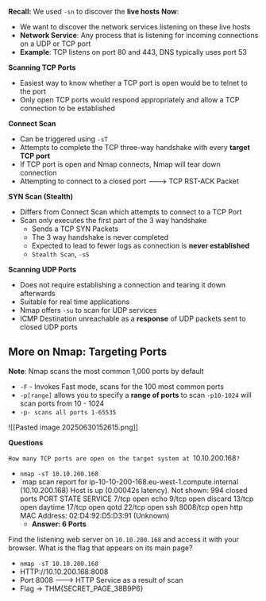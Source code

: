 **Recall:** We used `-sn` to discover the **live hosts**
**Now**:
- We want to discover the network services listening on these live hosts
- **Network Service**: Any process that is listening for incoming connections on a UDP or TCP port
- **Example**: TCP listens on port 80 and 443, DNS typically uses port 53


**Scanning TCP Ports**
- Easiest way to know whether a TCP port is open would be to telnet to the port
- Only open TCP ports would respond appropriately and allow a TCP connection to be established


**Connect Scan**
- Can be triggered using `-sT`
- Attempts to complete the TCP three-way handshake with every **target TCP port**
- If TCP port is open and Nmap connects, Nmap will tear down connection
- Attempting to connect to a closed port ---> TCP RST-ACK Packet


**SYN Scan (Stealth)**
- Differs from Connect Scan which attempts to connect to a TCP Port
- Scan only executes the first part of the 3 way handshake
	- Sends a TCP SYN Packets
	- The 3 way handshake is never completed
	- Expected to lead to fewer logs as connection is **never established** 
	- `Stealth Scan`, `-sS`


**Scanning UDP Ports**
- Does not require establishing a connection and tearing it down afterwards
- Suitable for real time applications 
- Nmap offers `-su` to scan for UDP services
- ICMP Destination unreachable as a **response** of UDP packets sent to closed UDP ports


**More on Nmap: Targeting Ports**
----------------------------------------------------------------
**Note**: Nmap scans the most common 1,000 ports by default
- `-F` - Invokes Fast mode, scans for the 100 most common ports
- `-p[range]` allows you to specify a **range of ports** to scan `-p10-1024` will scan ports from 10 - 1024
- `-p- scans all ports 1-65535`


![[Pasted image 20250630152615.png]]


**Questions**

`How many TCP ports are open on the target system at `10.10.200.168`?`
- `nmap -sT 10.10.200.168`
- `map scan report for ip-10-10-200-168.eu-west-1.compute.internal (10.10.200.168)
	Host is up (0.00042s latency).
	Not shown: 994 closed ports
	PORT     STATE SERVICE
	7/tcp    open  echo
	9/tcp    open  discard
	13/tcp   open  daytime
	17/tcp   open  qotd
	22/tcp   open  ssh
	8008/tcp open  http
	MAC Address: 02:D4:92:D5:D3:91 (Unknown)
	- **Answer: 6 Ports**



Find the listening web server on `10.10.200.168` and access it with your browser. What is the flag that appears on its main page?
- `nmap -sT 10.10.200.168`
- HTTP://10.10.200.168:8008
- Port 8008 ---> HTTP Service as a result of scan
- Flag -> THM{SECRET_PAGE_38B9P6}